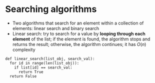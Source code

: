 # Searching algorithms
- Two algorithms that search for an element within a collection of elements: linear search and binary search
- Linear search: try to search for a value by **looping through each element** of the list; if the element is found, the algorithm stops and returns the result; otherwise, the algorithm continues; it has $O(n)$ complexity

```
def linear_search(list_obj, search_val):
  for id in range(len(list_obj)):
    if list[id] == search_val:
      return True
  return False
```
